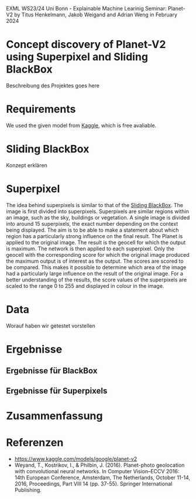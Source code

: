 EXML WS23/24 Uni Bonn - Explainable Machine Learinig Seminar: Planet-V2
by Titus Henkelmann, Jakob Weigand and Adrian Weng in February 2024 

# Concept discovery of Planet-V2 using Superpixel and Sliding BlackBox

Beschreibung des Projektes goes here


# Requirements

We used the given model from [Kaggle](https://www.kaggle.com/models/google/planet-v2), which is free avaliable.

# Sliding BlackBox
Konzept erklären

# Superpixel
The idea behind superpixels is similar to that of the [Sliding BlackBox](https://github.com/s7jaweig/EXML-WS-23-24---Planet-V2/edit/main/README.md#sliding-blackbox). The image is first divided into superpixels. Superpixels are similar regions within an image, such as the sky, buildings or vegetation. A single image is divided into around 15 superpixels, the exact number depending on the context being displayed. The aim is to be able to make a statement about which region has a particularly strong influence on the final result.
The Planet is applied to the original image. The result is the geocell for which the output is maximum. The network is then applied to each superpixel. Only the geocell with the corresponding score for which the original image produced the maximum output is of interest as the output. The scores are scored to be compared. This makes it possible to determine which area of the image had a particularly large influence on the result of the original image. For a better understanding of the results, the score values of the superpixels are scaled to the range 0 to 255 and displayed in colour in the image. 

# Data
Worauf haben wir getestet vorstellen

# Ergebnisse
## Ergebnisse für BlackBox

## Ergebnisse für Superpixels

# Zusammenfassung

# Referenzen

* https://www.kaggle.com/models/google/planet-v2
* Weyand, T., Kostrikov, I., & Philbin, J. (2016). Planet-photo geolocation with convolutional neural networks. In Computer Vision–ECCV 2016: 14th European Conference, Amsterdam, The Netherlands, October 11-14, 2016, Proceedings, Part VIII 14 (pp. 37-55). Springer International Publishing.
  
